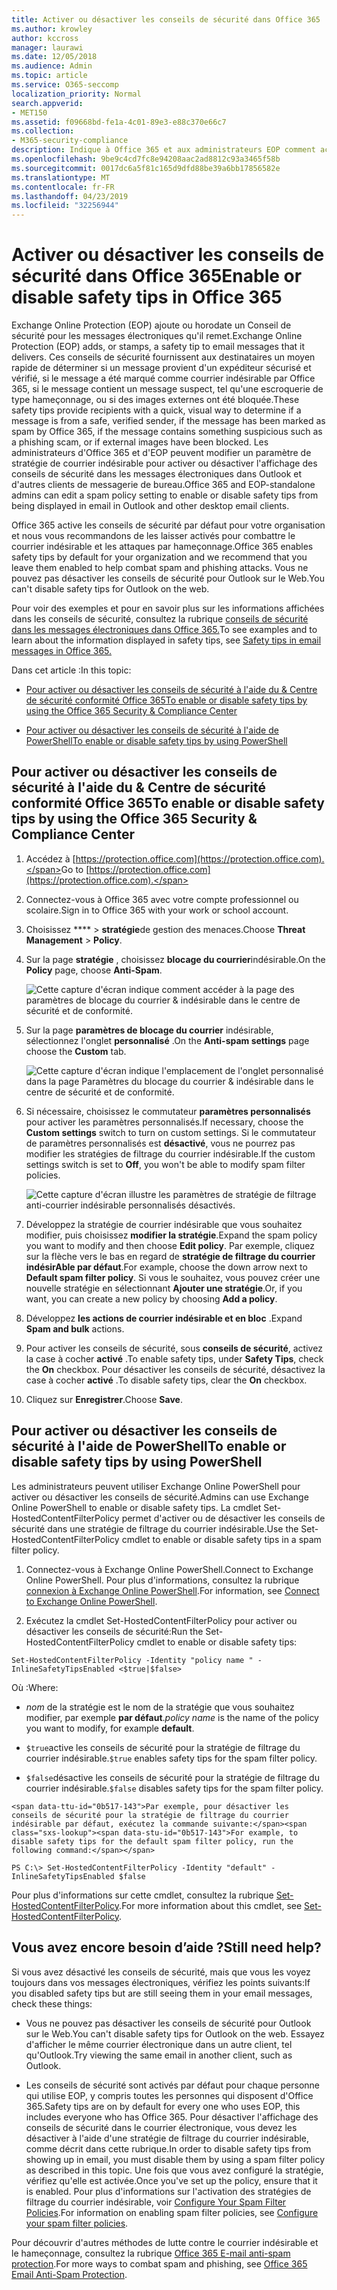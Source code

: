 ```yaml
---
title: Activer ou désactiver les conseils de sécurité dans Office 365
ms.author: krowley
author: kccross
manager: laurawi
ms.date: 12/05/2018
ms.audience: Admin
ms.topic: article
ms.service: O365-seccomp
localization_priority: Normal
search.appverid:
- MET150
ms.assetid: f09668bd-fe1a-4c01-89e3-e88c370e66c7
ms.collection:
- M365-security-compliance
description: Indique à Office 365 et aux administrateurs EOP comment activer et désactiver les conseils de sécurité dans les messages électroniques.
ms.openlocfilehash: 9be9c4cd7fc8e94208aac2ad8812c93a3465f58b
ms.sourcegitcommit: 0017dc6a5f81c165d9dfd88be39a6bb17856582e
ms.translationtype: MT
ms.contentlocale: fr-FR
ms.lasthandoff: 04/23/2019
ms.locfileid: "32256944"
---
```

# <a name="enable-or-disable-safety-tips-in-office-365"></a><span data-ttu-id="0b517-103">Activer ou désactiver les conseils de sécurité dans Office 365</span><span class="sxs-lookup"><span data-stu-id="0b517-103">Enable or disable safety tips in Office 365</span></span>

<span data-ttu-id="0b517-104">Exchange Online Protection (EOP) ajoute ou horodate un Conseil de sécurité pour les messages électroniques qu'il remet.</span><span class="sxs-lookup"><span data-stu-id="0b517-104">Exchange Online Protection (EOP) adds, or stamps, a safety tip to email messages that it delivers.</span></span> <span data-ttu-id="0b517-105">Ces conseils de sécurité fournissent aux destinataires un moyen rapide de déterminer si un message provient d'un expéditeur sécurisé et vérifié, si le message a été marqué comme courrier indésirable par Office 365, si le message contient un message suspect, tel qu'une escroquerie de type hameçonnage, ou si des images externes ont été bloquée.</span><span class="sxs-lookup"><span data-stu-id="0b517-105">These safety tips provide recipients with a quick, visual way to determine if a message is from a safe, verified sender, if the message has been marked as spam by Office 365, if the message contains something suspicious such as a phishing scam, or if external images have been blocked.</span></span> <span data-ttu-id="0b517-106">Les administrateurs d'Office 365 et d'EOP peuvent modifier un paramètre de stratégie de courrier indésirable pour activer ou désactiver l'affichage des conseils de sécurité dans les messages électroniques dans Outlook et d'autres clients de messagerie de bureau.</span><span class="sxs-lookup"><span data-stu-id="0b517-106">Office 365 and EOP-standalone admins can edit a spam policy setting to enable or disable safety tips from being displayed in email in Outlook and other desktop email clients.</span></span> 
  
<span data-ttu-id="0b517-107">Office 365 active les conseils de sécurité par défaut pour votre organisation et nous vous recommandons de les laisser activés pour combattre le courrier indésirable et les attaques par hameçonnage.</span><span class="sxs-lookup"><span data-stu-id="0b517-107">Office 365 enables safety tips by default for your organization and we recommend that you leave them enabled to help combat spam and phishing attacks.</span></span> <span data-ttu-id="0b517-108">Vous ne pouvez pas désactiver les conseils de sécurité pour Outlook sur le Web.</span><span class="sxs-lookup"><span data-stu-id="0b517-108">You can't disable safety tips for Outlook on the web.</span></span>
  
<span data-ttu-id="0b517-109">Pour voir des exemples et pour en savoir plus sur les informations affichées dans les conseils de sécurité, consultez la rubrique [conseils de sécurité dans les messages électroniques dans Office 365.](safety-tips-in-office-365.md)</span><span class="sxs-lookup"><span data-stu-id="0b517-109">To see examples and to learn about the information displayed in safety tips, see [Safety tips in email messages in Office 365.](safety-tips-in-office-365.md)</span></span>
  
<span data-ttu-id="0b517-110">Dans cet article :</span><span class="sxs-lookup"><span data-stu-id="0b517-110">In this topic:</span></span>
  
- [<span data-ttu-id="0b517-111">Pour activer ou désactiver les conseils de sécurité à l'aide du &amp; Centre de sécurité conformité Office 365</span><span class="sxs-lookup"><span data-stu-id="0b517-111">To enable or disable safety tips by using the Office 365 Security &amp; Compliance Center</span></span>](enable-or-disable-safety-tips.md#SandCCsafetytip)
    
- [<span data-ttu-id="0b517-112">Pour activer ou désactiver les conseils de sécurité à l'aide de PowerShell</span><span class="sxs-lookup"><span data-stu-id="0b517-112">To enable or disable safety tips by using PowerShell</span></span>](enable-or-disable-safety-tips.md#pshellsafetytip)
    
## <a name="to-enable-or-disable-safety-tips-by-using-the-office-365-security-amp-compliance-center"></a><span data-ttu-id="0b517-113">Pour activer ou désactiver les conseils de sécurité à l'aide du &amp; Centre de sécurité conformité Office 365</span><span class="sxs-lookup"><span data-stu-id="0b517-113">To enable or disable safety tips by using the Office 365 Security &amp; Compliance Center</span></span>
<span data-ttu-id="0b517-114"><a name="SandCCsafetytip"> </a></span><span class="sxs-lookup"><span data-stu-id="0b517-114"></span></span>

1. <span data-ttu-id="0b517-115">Accédez à [https://protection.office.com](https://protection.office.com).</span><span class="sxs-lookup"><span data-stu-id="0b517-115">Go to [https://protection.office.com](https://protection.office.com).</span></span>
    
2. <span data-ttu-id="0b517-116">Connectez-vous à Office 365 avec votre compte professionnel ou scolaire.</span><span class="sxs-lookup"><span data-stu-id="0b517-116">Sign in to Office 365 with your work or school account.</span></span>
    
3. <span data-ttu-id="0b517-117">Choisissez \*\*\*\* \> **stratégie**de gestion des menaces.</span><span class="sxs-lookup"><span data-stu-id="0b517-117">Choose **Threat Management** \> **Policy**.</span></span> 
    
4. <span data-ttu-id="0b517-118">Sur la page **stratégie** , choisissez **blocage du courrier**indésirable.</span><span class="sxs-lookup"><span data-stu-id="0b517-118">On the **Policy** page, choose **Anti-Spam**.</span></span>
    
    ![Cette capture d'écran indique comment accéder à la page des paramètres de blocage du courrier &amp; indésirable dans le centre de sécurité et de conformité.](media/b8eb2ee3-2eb1-4ea2-b138-f6d7fb2e23de.png)
  
5. <span data-ttu-id="0b517-120">Sur la page **paramètres de blocage du courrier** indésirable, sélectionnez l'onglet **personnalisé** .</span><span class="sxs-lookup"><span data-stu-id="0b517-120">On the **Anti-spam settings** page choose the **Custom** tab.</span></span> 
    
    ![Cette capture d'écran indique l'emplacement de l'onglet personnalisé dans la page Paramètres du blocage du courrier &amp; indésirable dans le centre de sécurité et de conformité.](media/1d688d23-e6f3-4de5-84a7-e8ce31786193.png)
  
6. <span data-ttu-id="0b517-122">Si nécessaire, choisissez le commutateur **paramètres personnalisés** pour activer les paramètres personnalisés.</span><span class="sxs-lookup"><span data-stu-id="0b517-122">If necessary, choose the **Custom settings** switch to turn on custom settings.</span></span> <span data-ttu-id="0b517-123">Si le commutateur de paramètres personnalisés est **désactivé**, vous ne pourrez pas modifier les stratégies de filtrage du courrier indésirable.</span><span class="sxs-lookup"><span data-stu-id="0b517-123">If the custom settings switch is set to **Off**, you won't be able to modify spam filter policies.</span></span>
    
    ![Cette capture d'écran illustre les paramètres de stratégie de filtrage anti-courrier indésirable personnalisés désactivés.](media/94f900ad-b556-4a31-a3ac-acfcd72e71b8.png)
  
7. <span data-ttu-id="0b517-125">Développez la stratégie de courrier indésirable que vous souhaitez modifier, puis choisissez **modifier la stratégie**.</span><span class="sxs-lookup"><span data-stu-id="0b517-125">Expand the spam policy you want to modify and then choose **Edit policy**.</span></span> <span data-ttu-id="0b517-126">Par exemple, cliquez sur la flèche vers le bas en regard de **stratégie de filtrage du courrier indésirAble par défaut**.</span><span class="sxs-lookup"><span data-stu-id="0b517-126">For example, choose the down arrow next to **Default spam filter policy**.</span></span> <span data-ttu-id="0b517-127">Si vous le souhaitez, vous pouvez créer une nouvelle stratégie en sélectionnant **Ajouter une stratégie**.</span><span class="sxs-lookup"><span data-stu-id="0b517-127">Or, if you want, you can create a new policy by choosing **Add a policy**.</span></span>
    
8. <span data-ttu-id="0b517-128">Développez **les actions de courrier indésirable et en bloc** .</span><span class="sxs-lookup"><span data-stu-id="0b517-128">Expand **Spam and bulk** actions.</span></span> 
    
9. <span data-ttu-id="0b517-129">Pour activer les conseils de sécurité, sous **conseils de sécurité**, activez la case à cocher **activé** .</span><span class="sxs-lookup"><span data-stu-id="0b517-129">To enable safety tips, under **Safety Tips**, check the **On** checkbox.</span></span> <span data-ttu-id="0b517-130">Pour désactiver les conseils de sécurité, désactivez la case à cocher **activé** .</span><span class="sxs-lookup"><span data-stu-id="0b517-130">To disable safety tips, clear the **On** checkbox.</span></span> 
    
10. <span data-ttu-id="0b517-131">Cliquez sur **Enregistrer**.</span><span class="sxs-lookup"><span data-stu-id="0b517-131">Choose **Save**.</span></span>
    
## <a name="to-enable-or-disable-safety-tips-by-using-powershell"></a><span data-ttu-id="0b517-132">Pour activer ou désactiver les conseils de sécurité à l'aide de PowerShell</span><span class="sxs-lookup"><span data-stu-id="0b517-132">To enable or disable safety tips by using PowerShell</span></span>
<span data-ttu-id="0b517-133"><a name="pshellsafetytip"> </a></span><span class="sxs-lookup"><span data-stu-id="0b517-133"></span></span>

<span data-ttu-id="0b517-134">Les administrateurs peuvent utiliser Exchange Online PowerShell pour activer ou désactiver les conseils de sécurité.</span><span class="sxs-lookup"><span data-stu-id="0b517-134">Admins can use Exchange Online PowerShell to enable or disable safety tips.</span></span> <span data-ttu-id="0b517-135">La cmdlet Set-HostedContentFilterPolicy permet d'activer ou de désactiver les conseils de sécurité dans une stratégie de filtrage du courrier indésirable.</span><span class="sxs-lookup"><span data-stu-id="0b517-135">Use the Set-HostedContentFilterPolicy cmdlet to enable or disable safety tips in a spam filter policy.</span></span>
  
1. <span data-ttu-id="0b517-136">Connectez-vous à Exchange Online PowerShell.</span><span class="sxs-lookup"><span data-stu-id="0b517-136">Connect to Exchange Online PowerShell.</span></span> <span data-ttu-id="0b517-137">Pour plus d'informations, consultez la rubrique [connexion à Exchange Online PowerShell](http://go.microsoft.com/fwlink/p/?LinkId=396554).</span><span class="sxs-lookup"><span data-stu-id="0b517-137">For information, see [Connect to Exchange Online PowerShell](http://go.microsoft.com/fwlink/p/?LinkId=396554).</span></span>
    
2. <span data-ttu-id="0b517-138">Exécutez la cmdlet Set-HostedContentFilterPolicy pour activer ou désactiver les conseils de sécurité:</span><span class="sxs-lookup"><span data-stu-id="0b517-138">Run the Set-HostedContentFilterPolicy cmdlet to enable or disable safety tips:</span></span>
    
  ```
  Set-HostedContentFilterPolicy -Identity "policy name " -InlineSafetyTipsEnabled <$true|$false>
  ```

<span data-ttu-id="0b517-139">Où :</span><span class="sxs-lookup"><span data-stu-id="0b517-139">Where:</span></span>
    
  -  <span data-ttu-id="0b517-140">*nom* de la stratégie est le nom de la stratégie que vous souhaitez modifier, par exemple **par défaut**.</span><span class="sxs-lookup"><span data-stu-id="0b517-140">*policy name*  is the name of the policy you want to modify, for example **default**.</span></span>
    
  -  <span data-ttu-id="0b517-141">`$true`active les conseils de sécurité pour la stratégie de filtrage du courrier indésirable.</span><span class="sxs-lookup"><span data-stu-id="0b517-141">`$true` enables safety tips for the spam filter policy.</span></span> 
    
  -  <span data-ttu-id="0b517-142">`$false`désactive les conseils de sécurité pour la stratégie de filtrage du courrier indésirable.</span><span class="sxs-lookup"><span data-stu-id="0b517-142">`$false` disables safety tips for the spam filter policy.</span></span> 
    
    <span data-ttu-id="0b517-143">Par exemple, pour désactiver les conseils de sécurité pour la stratégie de filtrage du courrier indésirable par défaut, exécutez la commande suivante:</span><span class="sxs-lookup"><span data-stu-id="0b517-143">For example, to disable safety tips for the default spam filter policy, run the following command:</span></span>
    
  ```
  PS C:\> Set-HostedContentFilterPolicy -Identity "default" -InlineSafetyTipsEnabled $false
  ```

<span data-ttu-id="0b517-144">Pour plus d'informations sur cette cmdlet, consultez la rubrique [Set-HostedContentFilterPolicy](https://technet.microsoft.com/library/jj200781.aspx).</span><span class="sxs-lookup"><span data-stu-id="0b517-144">For more information about this cmdlet, see [Set-HostedContentFilterPolicy](https://technet.microsoft.com/library/jj200781.aspx).</span></span>
    
## <a name="still-need-help"></a><span data-ttu-id="0b517-145">Vous avez encore besoin d’aide ?</span><span class="sxs-lookup"><span data-stu-id="0b517-145">Still need help?</span></span>
<span data-ttu-id="0b517-146"><a name="pshellsafetytip"> </a></span><span class="sxs-lookup"><span data-stu-id="0b517-146"></span></span>

<span data-ttu-id="0b517-147">Si vous avez désactivé les conseils de sécurité, mais que vous les voyez toujours dans vos messages électroniques, vérifiez les points suivants:</span><span class="sxs-lookup"><span data-stu-id="0b517-147">If you disabled safety tips but are still seeing them in your email messages, check these things:</span></span>
  
- <span data-ttu-id="0b517-148">Vous ne pouvez pas désactiver les conseils de sécurité pour Outlook sur le Web.</span><span class="sxs-lookup"><span data-stu-id="0b517-148">You can't disable safety tips for Outlook on the web.</span></span> <span data-ttu-id="0b517-149">Essayez d'afficher le même courrier électronique dans un autre client, tel qu'Outlook.</span><span class="sxs-lookup"><span data-stu-id="0b517-149">Try viewing the same email in another client, such as Outlook.</span></span>
    
- <span data-ttu-id="0b517-150">Les conseils de sécurité sont activés par défaut pour chaque personne qui utilise EOP, y compris toutes les personnes qui disposent d'Office 365.</span><span class="sxs-lookup"><span data-stu-id="0b517-150">Safety tips are on by default for every one who uses EOP, this includes everyone who has Office 365.</span></span> <span data-ttu-id="0b517-151">Pour désactiver l'affichage des conseils de sécurité dans le courrier électronique, vous devez les désactiver à l'aide d'une stratégie de filtrage du courrier indésirable, comme décrit dans cette rubrique.</span><span class="sxs-lookup"><span data-stu-id="0b517-151">In order to disable safety tips from showing up in email, you must disable them by using a spam filter policy as described in this topic.</span></span> <span data-ttu-id="0b517-152">Une fois que vous avez configuré la stratégie, vérifiez qu'elle est activée.</span><span class="sxs-lookup"><span data-stu-id="0b517-152">Once you've set up the policy, ensure that it is enabled.</span></span> <span data-ttu-id="0b517-153">Pour plus d'informations sur l'activation des stratégies de filtrage du courrier indésirable, voir [Configure Your Spam Filter Policies](https://technet.microsoft.com/library/jj200684.aspx).</span><span class="sxs-lookup"><span data-stu-id="0b517-153">For information on enabling spam filter policies, see [Configure your spam filter policies](https://technet.microsoft.com/library/jj200684.aspx).</span></span>
    
<span data-ttu-id="0b517-154">Pour découvrir d'autres méthodes de lutte contre le courrier indésirable et le hameçonnage, consultez la rubrique [Office 365 E-mail anti-spam protection](anti-spam-protection.md).</span><span class="sxs-lookup"><span data-stu-id="0b517-154">For more ways to combat spam and phishing, see [Office 365 Email Anti-Spam Protection](anti-spam-protection.md).</span></span>
  

